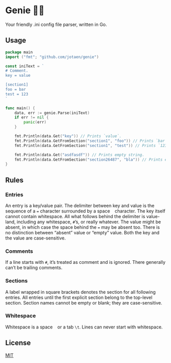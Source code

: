 # Genie 🧞‍♂️

Your friendly .ini config file parser, written in Go.

## Usage

```go
package main
import ("fmt"; "github.com/jotaen/genie")

const iniText = `
# Comment.
key = value

[section1]
foo = bar
test = 123
`

func main() {
	data, err := genie.Parse(iniText)
	if err != nil {
		panic(err)
	}

	fmt.Println(data.Get("key")) // Prints `value`.
	fmt.Println(data.GetFromSection("section1", "foo")) // Prints `bar`.
	fmt.Println(data.GetFromSection("section1", "test")) // Prints `123`.

	fmt.Println(data.Get("asdfasdf")) // Prints empty string.
	fmt.Println(data.GetFromSection("section26487", "bla")) // Prints empty string.
}
```

## Rules

### Entries
An entry is a key/value pair.
The delimiter between key and value is the sequence of a `=` character surrounded by a space ` ` character.
The key itself cannot contain whitespace.
All what follows behind the delimiter is value-land, including any whitespace, `#`’s, or really whatever.
The value might be absent, in which case the space behind the `=` may be absent too.
There is no distinction between “absent” value or “empty” value.
Both the key and the value are case-sensitive.

### Comments
If a line starts with `#`, it’s treated as comment and is ignored.
There generally can’t be trailing comments.

### Sections
A label wrapped in square brackets denotes the section for all following entries.
All entries until the first explicit section belong to the top-level section.
Section names cannot be empty or blank; they are case-sensitive.

### Whitespace
Whitespace is a space ` ` or a tab `\t`.
Lines can never start with whitespace.

## License

[MIT](LICENSE.txt)
